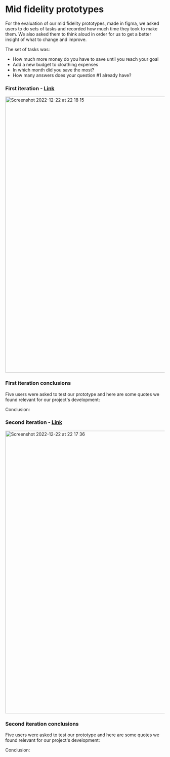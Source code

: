 # Mid fidelity prototypes

For the evaluation of our mid fidelity prototypes, made in figma, we asked users to do sets of tasks and recorded how much time they took to make them. We also asked them to think aloud in order for us to get a better insight of what to change and improve.

The set of tasks was:
 - How much more money do you have to save until you reach your goal
 - Add a new budget to cloathing expenses
 - In which month did you save the most?
 - How many answers does your question #1 already have?

### First iteration - [Link](https://www.figma.com/file/eH308qTRodzfLTofTRHakw/CCU-2?node-id=11%3A59&t=3QCLsTjS2WMejg2h-1)

<img width="872" alt="Screenshot 2022-12-22 at 22 18 15" src="https://user-images.githubusercontent.com/75808145/209235145-e51f65f5-e6fe-4219-98e1-b9bad24ae6f3.png">

### First iteration conclusions

Five users were asked to test our prototype and here are some quotes we found relevant for our project's development:

Conclusion: 

### Second iteration - [Link](https://www.figma.com/file/FlUhgFPcfXC2TtIfQhCC0k/CCU3?node-id=0%3A1&t=GB78KnX3Rmzj8RK8-1)

<img width="893" alt="Screenshot 2022-12-22 at 22 17 36" src="https://user-images.githubusercontent.com/75808145/209235197-fdebbd53-508a-4998-a847-78c4bfd6dbf0.png">

### Second iteration conclusions

Five users were asked to test our prototype and here are some quotes we found relevant for our project's development:

Conclusion: 
